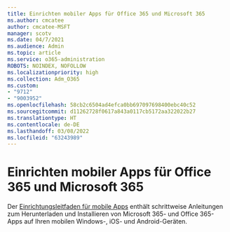 ```yaml
---
title: Einrichten mobiler Apps für Office 365 und Microsoft 365
ms.author: cmcatee
author: cmcatee-MSFT
manager: scotv
ms.date: 04/7/2021
ms.audience: Admin
ms.topic: article
ms.service: o365-administration
ROBOTS: NOINDEX, NOFOLLOW
ms.localizationpriority: high
ms.collection: Adm_O365
ms.custom:
- "9712"
- "9003952"
ms.openlocfilehash: 58cb2c6504ad4efca0bb697097698400ebc40c52
ms.sourcegitcommit: d11262728f0617a843a0117cb5172aa322022b27
ms.translationtype: HT
ms.contentlocale: de-DE
ms.lasthandoff: 03/08/2022
ms.locfileid: "63243989"
---
```

# <a name="set-up-mobile-apps-for-office-365-and-microsoft-365"></a>Einrichten mobiler Apps für Office 365 und Microsoft 365

Der [Einrichtungsleitfaden für mobile Apps](https://go.microsoft.com/fwlink/?linkid=2142115) enthält schrittweise Anleitungen zum Herunterladen und Installieren von Microsoft 365- und Office 365-Apps auf Ihren mobilen Windows-, iOS- und Android-Geräten.